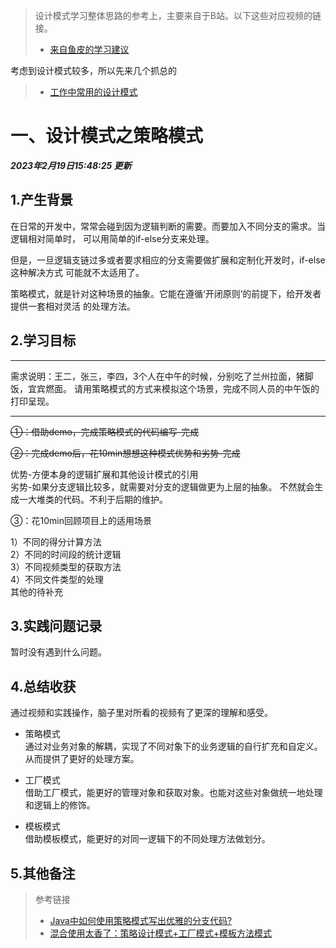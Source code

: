 > 设计模式学习整体思路的参考上，主要来自于B站。以下这些对应视频的链接。
> * [来自鱼皮的学习建议](https://www.bilibili.com/video/BV1za411p7Ny/?spm_id_from=trigger_reload&vd_source=2311480cef8f2682759be4b8b51781ca)

考虑到设计模式较多，所以先来几个抓总的
> * [工作中常用的设计模式](https://www.bilibili.com/video/BV1DP4y1Z7mL/?spm_id_from=333.337.search-card.all.click&vd_source=2311480cef8f2682759be4b8b51781ca)


# 一、设计模式之策略模式
***2023年2月19日15:48:25 更新***
## 1.产生背景
在日常的开发中，常常会碰到因为逻辑判断的需要。而要加入不同分支的需求。当逻辑相对简单时，
可以用简单的if-else分支来处理。

但是，一旦逻辑支链过多或者要求相应的分支需要做扩展和定制化开发时，if-else这种解决方式
可能就不太适用了。

策略模式，就是针对这种场景的抽象。它能在遵循‘开闭原则’的前提下，给开发者提供一套相对灵活
的处理方法。
## 2.学习目标

***
需求说明：王二，张三，李四，3个人在中午的时候，分别吃了兰州拉面，猪脚饭，宜宾燃面。
请用策略模式的方式来模拟这个场景，完成不同人员的中午饭的打印呈现。
***

~~①：借助demo，完成策略模式的代码编写-完成~~

~~②：完成demo后，花10min想想这种模式优势和劣势-完成~~

优势-方便本身的逻辑扩展和其他设计模式的引用<br>
劣势-如果分支逻辑比较多，就需要对分支的逻辑做更为上层的抽象。
不然就会生成一大堆类的代码。不利于后期的维护。

③：花10min回顾项目上的适用场景

1）不同的得分计算方法<br>
2）不同的时间段的统计逻辑<br>
3）不同视频类型的获取方法<br>
4）不同文件类型的处理<br>
其他的待补充


## 3.实践问题记录
暂时没有遇到什么问题。

## 4.总结收获
通过视频和实践操作，脑子里对所看的视频有了更深的理解和感受。

* 策略模式<br>
通过对业务对象的解耦，实现了不同对象下的业务逻辑的自行扩充和自定义。
从而提供了更好的处理方案。

* 工厂模式<br>
借助工厂模式，能更好的管理对象和获取对象。也能对这些对象做统一地处理和逻辑上的修饰。

* 模板模式<br>
借助模板模式，能更好的对同一逻辑下的不同处理方法做划分。

## 5.其他备注
> 参考链接<br>
> * [Java中如何使用策略模式写出优雅的分支代码?](https://www.bilibili.com/video/BV1RP411g7be/?spm_id_from=333.337.search-card.all.click&vd_source=2311480cef8f2682759be4b8b51781ca)
> * [混合使用太香了：策略设计模式+工厂模式+模板方法模式](https://www.bilibili.com/video/BV1RP411g7be/?spm_id_from=333.337.search-card.all.click&vd_source=2311480cef8f2682759be4b8b51781ca)



